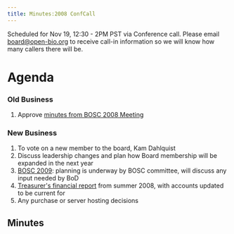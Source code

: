 ```yaml
---
title: Minutes:2008 ConfCall
---
```


Scheduled for Nov 19, 12:30 - 2PM PST via Conference call. Please email
board@open-bio.org to receive call-in information so we will know how
many callers there will be.

Agenda
======

### Old Business

1.  Approve [minutes from BOSC 2008
    Meeting](Minutes:2008_BOSC_Meeting#Minutes "wikilink")

### New Business

1.  To vote on a new member to the board, Kam Dahlquist
2.  Discuss leadership changes and plan how Board membership will be
    expanded in the next year
3.  [BOSC 2009](BOSC_2009 "wikilink"): planning is underway by BOSC
    committee, will discuss any input needed by BoD
4.  [Treasurer's financial
    report](Media:2008-OBF-Treasurer-Report_Ammended2.pdf "wikilink")
    from summer 2008, with accounts updated to be current for
5.  Any purchase or server hosting decisions

Minutes
-------
